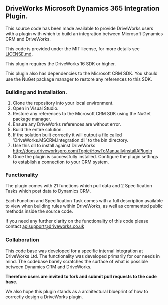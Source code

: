 ## DriveWorks Microsoft Dynamics 365 Integration Plugin.

This source code has been made available to provide DriveWorks users with a plugin with which to build an integration between Microsoft Dynamics CRM and DriveWorks.

This code is provided under the MIT license,
for more details see [LICENSE.md](https://github.com/DriveWorks/Labs-Integration-Example/blob/master/LICENSE.md).

This plugin requires the DriveWorks 16 SDK or higher.

This plugin also has dependencies to the Microsoft CRM SDK. You should use the NuGet package manager to restore any references to this SDK.

### Building and Installation.

1. Clone the repository into your local environment. 
2. Open in Visual Studio.
3. Restore any references to the Microsoft CRM SDK using the NuGet package manager.
4. Ensure any DriveWorks references are without error.
5. Build the entire solution.
6. If the solution built correctly it will output a file called 'DriveWorks.MSCRM.Integration.dll' to the bin directory.
7. Use this dll to install against DriveWorks http://docs.driveworkspro.com/Topic/HowToManuallyInstallAPlugin
8. Once the plugin is successfully installed. Configure the plugin settings to establish a connection to your CRM system. 

### Functionality

The plugin comes with 21 functions which pull data and 2 Specification Tasks which post data to Dynamics CRM.

Each Function and Specification Task comes with a full description available to view when building rules within DriveWorks, as well as commented public methods inside the source code. 

If you need any further clarity on the functionality of this code please contact apisupport@driveworks.co.uk

### Collaboration

This code base was developed for a specific internal integration at DriveWorks Ltd. The functionality was developed primarily for our needs in mind. The codebase barely scratches the surface of what is possible between Dynamics CRM and DriveWorks.

**Therefore users are invited to fork and submit pull requests to the code base.**

We also hope this plugin stands as a architectural blueprint of how to correctly design a DriveWorks plugin.